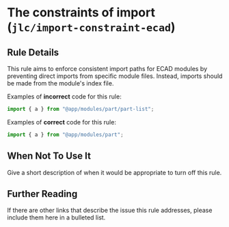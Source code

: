 # The constraints of import (`jlc/import-constraint-ecad`)

<!-- end auto-generated rule header -->

## Rule Details

This rule aims to enforce consistent import paths for ECAD modules by preventing direct imports from specific module files. Instead, imports should be made from the module's index file.

Examples of **incorrect** code for this rule:

```js
import { a } from "@app/modules/part/part-list";
```

Examples of **correct** code for this rule:

```js
import { a } from "@app/modules/part";
```

## When Not To Use It

Give a short description of when it would be appropriate to turn off this rule.

## Further Reading

If there are other links that describe the issue this rule addresses, please include them here in a bulleted list.
